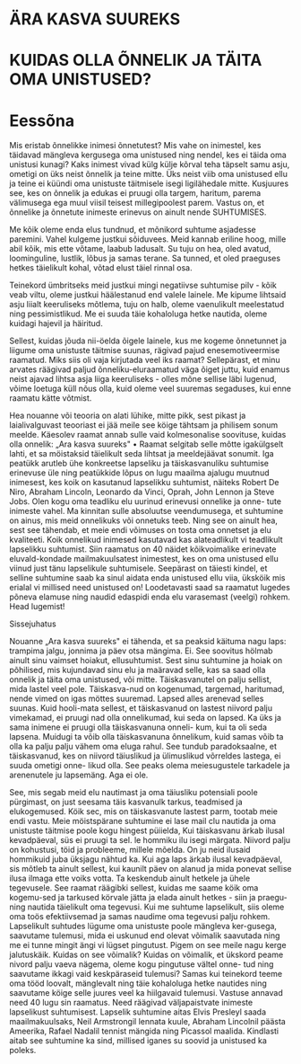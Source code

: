 # ÄRA KASVA SUUREKS
# KUIDAS OLLA ÕNNELIK JA TÄITA OMA UNISTUSED?

# Eessõna

Mis eristab õnnelikke inimesi õnnetutest? Mis vahe on inimestel, kes täidavad mängleva kergusega oma unistused ning nendel, kes ei täida oma unistusi kunagi? Kaks inimest vivad külg külje kõrval teha täpselt samu asju, ometigi on üks neist õnnelik ja teine mitte. Üks neist viib oma unistused ellu ja teine ei küündi oma unistuste täitmisele isegi ligilähedale mitte. Kusjuures see, kes on õnnelik ja edukas ei pruugi olla targem, haritum, parema välimusega ega muul viisil teisest millegipoolest parem. Vastus on, et õnnelike ja õnnetute inimeste erinevus on ainult nende SUHTUMISES.

Me kõik oleme enda elus tundnud, et mõnikord suhtume asjadesse paremini. Vahel kulgeme justkui sõiduvees. Meid kannab eriline hoog, mille abil kõik, mis ette võtame, laabub ladusalt. Su tuju on hea, oled avatud, loominguline, lustlik, lõbus ja samas terane. Sa tunned, et oled praeguses hetkes täielikult kohal, võtad elust täiel rinnal osa.

Teinekord ümbritseks meid justkui mingi negatiivse suhtumise pilv - kõik veab viltu, oleme justkui häälestanud end valele lainele. Me kipume lihtsaid asju liialt keeruliseks mõtlema, tuju on halb, oleme vaenulikult meelestatud ning pessimistlikud. Me ei suuda täie kohaloluga hetke nautida, oleme kuidagi hajevil ja häiritud.

Sellest, kuidas jõuda nii-öelda õigele lainele, kus me kogeme õnnetunnet ja liigume oma unistuste täitmise suunas, rägivad pajud enesemotiveermise raamatud. Miks siis oli vaja kirjutada veel iks raamat? Sellepärast, et minu arvates räägivad paljud õnneliku-eluraamatud väga õiget juttu, kuid enamus neist ajavad lihtsa asja liiga keeruliseks - olles mõne sellise läbi lugenud, võime loetuga küll nõus olla, kuid oleme veel suuremas segaduses, kui enne raamatu kätte võtmist. 

Hea nouanne või teooria on alati lühike, mitte pikk, sest pikast ja laialivalguvast teooriast ei jää meile see köige tähtsam ja philisem
sonum meelde. Käesolev raamat annab sulle vaid kolmesonalise soovituse, kuidas olla onnelik: „Ara kasva suureks"
• Raamat selgitab
selle môtte igakülgselt lahti, et sa möistaksid täielikult seda lihtsat ja
meeldejäävat sonumit. Iga peatükk arutleb ühe konkreetse lapseliku
ja täiskasvanuliku suhtumise erinevuse üle ning peatükkide lõpus on
lugu maailma ajalugu muutnud inimesest, kes koik on kasutanud
lapselikku suhtumist, näiteks Robert De Niro, Abraham Lincoln, Leonardo da Vinci, Oprah, John Lennon ja Steve Jobs.
Olen kogu oma teadliku elu uurinud erinevusi onnelike ja onne-
tute inimeste vahel. Ma kinnitan sulle absoluutse veendumusega, et suhtumine on ainus, mis meid onnelikuks või onnetuks teeb. Ning see on ainult hea, sest see tähendab, et meie endi võimuses on tosta oma onnetset ja elu kvaliteeti. Koik onnelikud inimesed kasutavad
kas alateadlikult vi teadlikult lapselikku suhtumist.
Siin raamatus on 40 näidet kõikvoimalike erinevate eluvald-kondade mailmakuulsatest inimestest, kes on oma unistused ellu viinud just tänu lapselikule suhtumisele. Seepärast on täiesti kindel, et selline suhtumine saab ka sinul aidata enda unistused ellu viia, üksköik mis erialal vi millised need unistused on! Loodetavasti saad sa raamatut lugedes põneva elamuse ning naudid edaspidi enda elu varasemast (veelgi) rohkem.
Head lugemist!


Sissejuhatus

Nouanne „Ara kasva suureks" ei tähenda, et sa peaksid käituma nagu laps: trampima jalgu, jonnima ja päev otsa mängima. Ei. See soovitus hölmab ainult sinu vaimset hoiakut, ellusuhtumist. Sest
sinu suhtumine ja hoiak on põhilised, mis kujundavad sinu elu ja maäravad selle, kas sa saad olla onnelik ja täita oma unistused, või mitte.
Täiskasvanutel on palju sellist, mida lastel veel pole. Täiskasva-nud on kogenumad, targemad, haritumad, nende vimed on igas möttes suuremad. Lapsed alles arenevad selles suunas. Kuid hooli-mata sellest, et täiskasvanud on lastest niivord palju vimekamad, ei pruugi nad olla onnelikumad, kui seda on lapsed.
Ka üks ja sama inimene ei pruugi olla täiskasvanuna onneli-
kum, kui ta oli seda lapsena. Muidugi ta võib olla täiskasvanuna ônnelikum, kuid samas võib ta olla ka palju palju vähem oma eluga
rahul. See tundub paradoksaalne, et täiskasvanud, kes on niivord täiuslikud ja ülimuslikud võrreldes lastega, ei suuda ometigi onne-
likud olla. See peaks olema meiesugustele tarkadele ja arenenutele ju lapsemäng. Aga ei ole.

See, mis segab meid elu nautimast ja oma täiusliku potensiali poole pürgimast, on just seesama täis kasvanulk tarkus, teadmised ja elukogemused. Köik sec, mis on täiskasvanute lastest parm, tootab meie endi vastu. Meie möistspärane suhtumine ei lase mail clu nautida ja oma unistuste täitmise poole kogu hingest püiielda, Kui täiskasvanu ärkab ilusal kevadpäeval, süs ei pruugi ta sel.
le hommiku ilu isegi märgata. Niivord palju on kohustusi, töid ja
probleeme, millele mõelda. On ju neid ilusaid hommikuid juba üksjagu nähtud ka.
Kui aga laps ärkab ilusal kevadpäeval, sis môtleb ta ainult sellest, kui kaunilt päev on alanud ja mida ponevat sellise ilusa ilmaga ette voiks votta. Ta keskendub ainult hetkele ja ühele tegevusele.
See raamat räägibki sellest, kuidas me saame köik oma kogemu-sed ja tarkused körvale jätta ja elada ainult hetkes - siin ja praegu-ning nautida täielikult oma tegevusi. Kui me suhtume lapselikult, siis oleme oma toös efektiivsemad ja samas naudime oma tegevusi palju rohkem.
Lapselikult suhtudes lügume oma unistuste poole mängleva ker-gusega, saavutame tulemusi, mida ei uskunud end olevat võimalik saavutada ning me ei tunne mingit ängi vi lügset pingutust. Pigem on see meile nagu kerge jalutuskäik.
Kuidas on see võimalik? Kuidas on võimalik, et ükskord peame nivord palju vaeva nägema, oleme kogu pingutuse vältel onne-
tud ning saavutame ikkagi vaid keskpäraseid tulemusi? Samas kui teinekord teeme oma tööd loovalt, mänglevalt ning täie kohaloluga hetke nautides ning saavutame köige selle juures veel ka hiilgavaid tulemusi.
Vastuse annavad need 40 lugu sin raamatus. Need räägivad väljapaistvate inimeste lapselikust suhtumisest. Lapselik suhtumine
aitas Elvis Presleyl saada maailmakuulsaks, Neil Armstrongil lennata kuule, Abraham Lincolnil päästa Ameerika, Rafael Nadalil tennist mängida ning Picassol maalida. Kindlasti aitab see suhtumine ka sind, millised iganes su soovid ja unistused ka poleks.